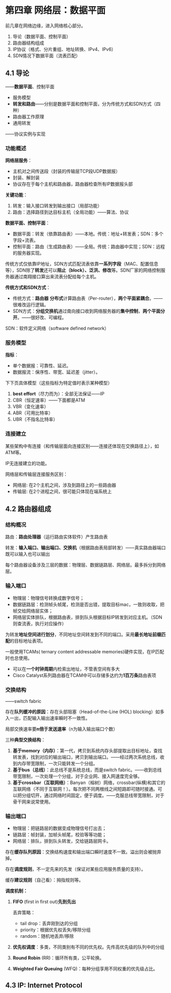 # 第四章 网络层：数据平面

前几章在网络边缘，进入网络核心部分。

1. 导论（数据平面、控制平面）
2. 路由器结构组成
3. IP协议（格式、分片重组、地址转换、IPv4、IPv6）
4. SDN情况下数据平面（流表匹配）

## 4.1 导论

——**数据平面**、控制平面

- 服务模型
- **转发和路由**——分别是数据平面和控制平面，分为传统方式和SDN方式（四种）
- 路由器工作原理
- 通用转发

——协议实例与实现

### 功能概述

**网络层服务**：

- 主机对之间传送段（封装的传输层TCP段UDP数据报）
- 封装、解封装
- 协议存在于每个主机和路由器，路由器检查所有IP数据报头部

**关键功能**：

1. 转发：输入接口转发到输出接口（局部功能）
2. 路由：选择路径到达目标主机（全局功能）——算法、协议

**数据平面、控制平面**：

- 数据平面：转发（依靠路由表）——本地。传统：地址+转发表；SDN：多个字段+流表。
- 控制平面：路由（生成路由表）——全局。传统：路由器中实现；SDN：远程的服务器实现。

传统方式仅依靠IP地址，SDN方式匹配流表依靠**一系列字段**（MAC、配置信息等），SDN除了**转发**还可以**阻止（block）、泛洪、修改**等。SDN厂家的网络控制服务器通过南翔接口算出来流表分配给每个主机。

**传统方式和SDN方式**：

- 传统方式：**路由器** **分布式**计算路由表（Per-router），**两个平面紧耦合**。——很难改运行逻辑。
- SDN方式：**分组交换机**通过南向接口收到网络服务器的**集中控制**，**两个平面分开**。——很好改、可编程。

SDN：软件定义网络（software defined network）

### 服务模型

**指标**：

- 单个数据报：可靠性、延迟。
- 数据报流：保序性、带宽、延迟差（jitter）。

下下页具体模型（这些指标为特定值时表示某种模型）

1. **best effort**（尽力而为）：全部无法保证——IP
2. CBR（恒定速率）——下面都是ATM
3. VBR（变化速率）
4. ABR（可用比特率）
5. UBR（不指名比特率）

### 连接建立

某些架构中有连接（和传输层面向连接区别——连接还体现在交换路径上），如ATM等。

IP无连接建立的功能。

网络层和传输层连接服务区别：

- 网络层: 在2个主机之间，涉及到路径上的一些路由器
- 传输层: 在2个进程之间，很可能只体现在端系统上

## 4.2 路由器组成

### 结构概况

路由：**路由处理器**（运行路由实体软件）产生路由表

转发：**输入端口、输出端口、交换机**（根据路由表局部转发）——真实路由器端口既可以输入也可以输出

每个路由器设备涉及三层的数据：物理层、数据链路层、网络层。最多拆分到网络层。

### 输入端口

- 物理层：物理信号转换成数字信号；
- 数据链路层：检测帧头帧尾，检测是否出错，提取目标mac，一致则收取，把帧交给网络层实体；
- 网络层实体排队，根据路由表，排到队头根据目标IP转发到对应主机。（SDN则查流表，执行对应操作）

为转发**地址空间进行划分**，不同地址空间转发到不同的端口。采用**最长地址前缀匹配**的目标地址表项。

一般使用TCAMs( ternary content addressable memories)硬件实现，在IP匹配时也总使用。

- 可以在**一个时钟周期**内检索出地址，不管表空间有多大
- Cisco Catalyst系列路由器在TCAM中可以存储多达约为**1百万条**路由表项

### 交换结构

——switch fabric

存在**队列缓冲的原因**：存在头部阻塞（Head-of-the-Line (HOL) blocking）如多入一出，匹配输入输出速率瞬时不一致性。

局部交换速率要**n倍于发送速率**（n为输入输出端口个数）

三种**典型交换结构**：

1. **基于memory（内存）**：第一代，拷贝到系统内存头部提取出目标地址，查找转发表，找到对应的输出端口，拷贝到输出端口。——经过两次系统总线，收到内存带宽限制，一次只能转发一个分组。
2. **基于bus（总线）**：此总线不是系统总线，而是switch fabric。——收到总线带宽限制，一次处理一个分组，对于企业网、接入网速度完全够。
3. **基于crossbar（互联网络）**：Banyan（榕树）网络，crossbar(纵横)和其它的互联网络（不同于互联网！）。每次把不同两根线之间短路即可随时接通。可以把分组切开，通过网络时间固定，便于调度。——克服总线带宽限制，对于骨干网来说常使用。

### 输出端口

- 物理层：把链路层的数据变成物理信号打出去；
- 链路层：帧封装，加帧头帧尾，校验等等功能；
- 网络层：排队，排到队头转发，交给链路层网卡。

存在**缓存队列原因**：交换结构速度和输出端口瞬时速度不一致。溢出则会被抛弃掉。

存在**调度规则**，不一定先来的先发（保证对某些应用服务质量的支持）。

缓存**建议规则**（自己看）：拇指规则等。

**调度机制：**

1. **FIFO** (first in first out)**先到先出**

   丢弃策略：

   - tail drop：丢弃刚到达的分组
   - priority：根据优先权丢失/移除分组
   - random：随机地丢弃/移除

2. **优先权调度**：多类，不同类别有不同的优先权。先传高优先级的队列中的分组

3. **Round Robin** (RR)：循环所有类，公平轮换。
4. **Weighted Fair Queuing** (WFQ)：每种分组享用不同权重的优先级占比。

## 4.3 IP: Internet Protocol